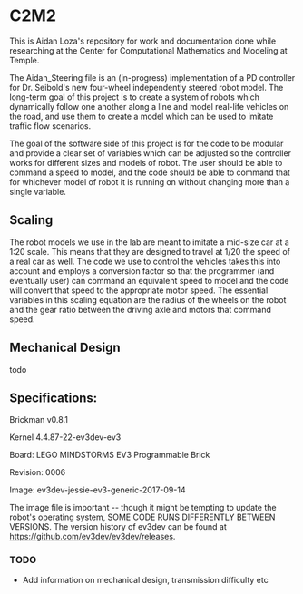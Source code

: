 # C2M2
This is Aidan Loza's repository for work and documentation done while researching at the Center for Computational Mathematics and Modeling at Temple.

The Aidan_Steering file is an (in-progress) implementation of a PD controller for Dr. Seibold's new four-wheel independently steered robot model. The long-term goal of this project is to create a system of robots which dynamically follow one another along a line and model real-life vehicles on the road, and use them to create a model which can be used to imitate traffic flow scenarios.

The goal of the software side of this project is for the code to be modular and provide a clear set of variables which can be adjusted so the controller works for different sizes and models of robot. The user should be able to command a speed to model, and the code should be able to command that for whichever model of robot it is running on without changing more than a single variable.

## Scaling
The robot models we use in the lab are meant to imitate a mid-size car at a 1:20 scale. This means that they are designed to travel at 1/20 the speed of a real car as well. The code we use to control the vehicles takes this into account and employs a conversion factor so that the programmer (and eventually user) can command an equivalent speed to model and the code will convert that speed to the appropriate motor speed. The essential variables in this scaling equation are the radius of the wheels on the robot and the gear ratio between the driving axle and motors that command speed.

## Mechanical Design
todo

## Specifications: 
Brickman v0.8.1

Kernel 4.4.87-22-ev3dev-ev3

Board: LEGO MINDSTORMS EV3 Programmable Brick

Revision: 0006

Image: ev3dev-jessie-ev3-generic-2017-09-14

The image file is important -- though it might be tempting to update the robot's operating system, SOME CODE RUNS DIFFERENTLY BETWEEN VERSIONS. The version history of ev3dev can be found at https://github.com/ev3dev/ev3dev/releases.

### TODO
- Add information on mechanical design, transmission difficulty etc
